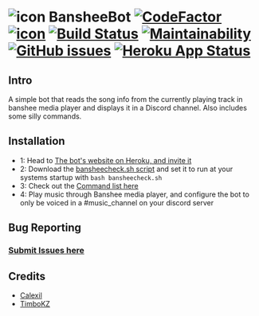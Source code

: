 # ![icon](https://u.teknik.io/znQBF.png) BansheeBot [![CodeFactor](https://www.codefactor.io/repository/github/calexil/bansheebot/badge)](https://www.codefactor.io/repository/github/calexil/bansheebot) [![icon](https://img.shields.io/badge/Heroku-Deployed-8460aa.svg)](https://bansheebot.herokuapp.com/) [![Build Status](https://travis-ci.org/calexil/BansheeBot.svg?branch=master)](https://travis-ci.org/calexil/BansheeBot) [![Maintainability](https://api.codeclimate.com/v1/badges/5cea1da12f8d344b472f/maintainability)](https://codeclimate.com/github/calexil/BansheeBot/maintainability) [![GitHub issues](https://img.shields.io/github/issues/calexil/BansheeBot.svg)](https://github.com/calexil/BansheeBot/issues) [![Heroku App Status](http://heroku-shields.herokuapp.com/bansheebot)](https://bansheebot.herokuapp.com)


## Intro
A simple bot that reads the song info from the currently playing track in banshee media player and displays it in a Discord channel. Also includes some silly commands.

## Installation

* 1: Head to [The bot's website on Heroku, and invite it](https://bansheebot.herokuapp.com/)
* 2: Download the [bansheecheck.sh script](https://github.com/calexil/BansheeBot/blob/master/bansheecheck.sh) and set it to run at your systems startup with `bash bansheecheck.sh`
* 3: Check out the [Command list here](https://github.com/calexil/BansheeBot/blob/master/Commands.md)
* 4: Play music through Banshee media player, and configure the bot to only be voiced in a #music_channel on your discord server

## Bug Reporting
### [Submit Issues here](https://github.com/calexil/BansheeBot/issues/new)

## Credits

* [Calexil](https://github.com/calexil)
* [TimboKZ](https://github.com/TimboKZ)

